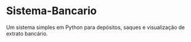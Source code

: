 # Sistema-Bancario
Um sistema simples em Python para depósitos, saques e visualização de extrato bancário.
